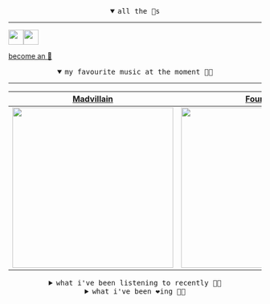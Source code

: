 <details open>

<summary align="center"><samp>all the 🥚s</samp></summary>
<hr />

<a href="https://github.com/pvinis"><img src="https://avatars.githubusercontent.com/u/100233?s=90&v=4" width="30" height="30" /><a href="https://github.com/maxPugh"><img src="https://avatars.githubusercontent.com/u/46350013?s=90&u=52a601eaa2d272b35477d096fe782ebf0a8a1f68&v=4" width="30" height="30" />

<samp><a href="https://github.com/bitttttten/bitttttten/stargazers">become an 🥚</a></samp>

</details>

<details open>

<summary align="center"><samp>my favourite music at the moment 🎵🎶</samp></summary>
<hr />

<!-- toc -->

| [Madvillain](https://open.spotify.com/artist/2aoFQUeHD1U7pL098lRsDU)                                                                                             | [Four Tet](https://open.spotify.com/artist/7Eu1txygG6nJttLHbZdQOh)                                                                                               | [Boards of Canada](https://open.spotify.com/artist/2VAvhf61GgLYmC6C8anyX1)                                                                                       | [MF DOOM](https://open.spotify.com/artist/2pAWfrd7WFF3XhVt9GooDL)                                                                                                |
| ---------------------------------------------------------------------------------------------------------------------------------------------------------------- | ---------------------------------------------------------------------------------------------------------------------------------------------------------------- | ---------------------------------------------------------------------------------------------------------------------------------------------------------------- | ---------------------------------------------------------------------------------------------------------------------------------------------------------------- |
| [<img src="https://i.scdn.co/image/9d7ed68679a970b86faaea230d16334baba5ed4b" width="320" height="auto">](https://open.spotify.com/artist/2aoFQUeHD1U7pL098lRsDU) | [<img src="https://i.scdn.co/image/ab6761610000e5eb84e29d09b4917bec2700a0d7" width="320" height="auto">](https://open.spotify.com/artist/7Eu1txygG6nJttLHbZdQOh) | [<img src="https://i.scdn.co/image/c0b33a8d211600d70dcda3077d6a582da34321b0" width="320" height="auto">](https://open.spotify.com/artist/2VAvhf61GgLYmC6C8anyX1) | [<img src="https://i.scdn.co/image/ab6761610000e5eb3e9a6caa41a80b9238a49784" width="320" height="auto">](https://open.spotify.com/artist/2pAWfrd7WFF3XhVt9GooDL) |

<!-- tocstop -->

</details>

<details>

<summary align="center"><samp>what i've been listening to recently 🎵🎶</samp></summary>
<hr />

<!-- toc -->

| [Road Of The Lonely Ones<br />Madlib](https://open.spotify.com/track/026pfPaB52WIGawu0PzN5j)                                                                    | [I Am Not Afraid<br />Owen Pallett](https://open.spotify.com/track/39v4UDvi80Czn6REJYAt3E)                                                                      | [YEAH RIGHT<br />Joji](https://open.spotify.com/track/1VGzxJnVQND7Cg5H5wGj14)                                                                                   | [Bebés<br />La Lá](https://open.spotify.com/track/5bY1UH8n00FwtgMWQt142q)                                                                                       |
| --------------------------------------------------------------------------------------------------------------------------------------------------------------- | --------------------------------------------------------------------------------------------------------------------------------------------------------------- | --------------------------------------------------------------------------------------------------------------------------------------------------------------- | --------------------------------------------------------------------------------------------------------------------------------------------------------------- |
| [<img src="https://i.scdn.co/image/ab6761610000e5ebdb860c843b90fdea28f670d6" width="320" height="auto">](https://open.spotify.com/track/026pfPaB52WIGawu0PzN5j) | [<img src="https://i.scdn.co/image/ab6761610000e5ebb0cd907aed889dc9365f73bd" width="320" height="auto">](https://open.spotify.com/track/39v4UDvi80Czn6REJYAt3E) | [<img src="https://i.scdn.co/image/ab6761610000e5eb28f8b68ea703b22fc0c8be11" width="320" height="auto">](https://open.spotify.com/track/1VGzxJnVQND7Cg5H5wGj14) | [<img src="https://i.scdn.co/image/ab6761610000e5eb50a6d83e38f641d55bbfb8cc" width="320" height="auto">](https://open.spotify.com/track/5bY1UH8n00FwtgMWQt142q) |

<!-- tocstop -->

</details>

<details>

<summary align="center"><samp>what i've been ❤️ing 🎵🎶</samp></summary>
<hr />

<!-- toc -->

| [YEAH RIGHT<br />Joji](https://open.spotify.com/album/34GQP3dILpyCN018y2k61L)                                                                                   | [Torches Together<br />mewithoutYou](https://open.spotify.com/album/5mlCtfr6NLphHzAaXIuXz4)                                                                     | [January 1979<br />mewithoutYou](https://open.spotify.com/album/5mlCtfr6NLphHzAaXIuXz4)                                                                         | [Paper-Hanger<br />mewithoutYou](https://open.spotify.com/album/5mlCtfr6NLphHzAaXIuXz4)                                                                         |
| --------------------------------------------------------------------------------------------------------------------------------------------------------------- | --------------------------------------------------------------------------------------------------------------------------------------------------------------- | --------------------------------------------------------------------------------------------------------------------------------------------------------------- | --------------------------------------------------------------------------------------------------------------------------------------------------------------- |
| [<img src="https://i.scdn.co/image/ab67616d0000b27360ba1d6104d0475c7555a6b2" width="320" height="auto">](https://open.spotify.com/album/34GQP3dILpyCN018y2k61L) | [<img src="https://i.scdn.co/image/ab67616d0000b2730c7a52516acf1393f6f75b2f" width="320" height="auto">](https://open.spotify.com/album/5mlCtfr6NLphHzAaXIuXz4) | [<img src="https://i.scdn.co/image/ab67616d0000b2730c7a52516acf1393f6f75b2f" width="320" height="auto">](https://open.spotify.com/album/5mlCtfr6NLphHzAaXIuXz4) | [<img src="https://i.scdn.co/image/ab67616d0000b2730c7a52516acf1393f6f75b2f" width="320" height="auto">](https://open.spotify.com/album/5mlCtfr6NLphHzAaXIuXz4) |

<!-- tocstop -->

</details>
